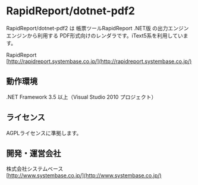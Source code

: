RapidReport/dotnet-pdf2
==================
RapidReport/dotnet-pdf2 は 帳票ツールRapidReport .NET版 の出力エンジンエンジンから利用する
PDF形式向けのレンダラです。iText5系を利用しています。

RapidReport  
[http://rapidreport.systembase.co.jp/](http://rapidreport.systembase.co.jp/)

動作環境
-------
.NET Framework 3.5 以上（Visual Studio 2010 プロジェクト）

ライセンス
-------
AGPLライセンスに準拠します。

開発・運営会社
-------
株式会社システムベース  
[http://www.systembase.co.jp/](http://www.systembase.co.jp/)